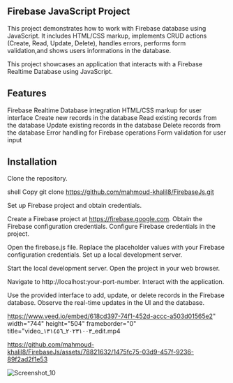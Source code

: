 ## Firebase JavaScript Project
This project demonstrates how to work with Firebase database using JavaScript. It includes HTML/CSS markup, implements CRUD actions (Create, Read, Update, Delete), handles errors, performs form validation,and shows users informations in the database.

This project showcases an application that interacts with a Firebase Realtime Database using JavaScript.

## Features
Firebase Realtime Database integration
HTML/CSS markup for user interface
Create new records in the database
Read existing records from the database
Update existing records in the database
Delete records from the database
Error handling for Firebase operations
Form validation for user input
## Installation
Clone the repository.

shell
Copy
git clone https://github.com/mahmoud-khalil8/FirebaseJs.git


Set up Firebase project and obtain credentials.

Create a Firebase project at https://firebase.google.com.
Obtain the Firebase configuration credentials.
Configure Firebase credentials in the project.

Open the firebase.js file.
Replace the placeholder values with your Firebase configuration credentials.
Set up a local development server.


Start the local development server.
Open the project in your web browser.

Navigate to http://localhost:your-port-number.
Interact with the application.

Use the provided interface to add, update, or delete records in the Firebase database.
Observe the real-time updates in the UI and the database.


https://www.veed.io/embed/618cd397-74f1-452d-accc-a503d01565e2" width="744" height="504" frameborder="0" title="video_٢٠٢٣١٠٠٣_١٣١٤٥٦_edit.mp4 

https://github.com/mahmoud-khalil8/FirebaseJs/assets/78821632/1475fc75-03d9-457f-9236-89f2ad2f1e53



![Screenshot_10](https://github.com/mahmoud-khalil8/FirebaseJs/assets/78821632/26dcd8c6-e5cf-4c0a-9b22-bb6e61e69425)
